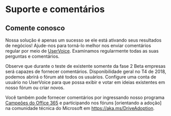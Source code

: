 # <a name="feedback-and-support"></a>Suporte e comentários

## <a name="provide-us-feedback"></a>Comente conosco

Nossa solução é apenas um sucesso se ele está ativando seus resultados de negócios!  Ajude-nos para torná-lo melhor nos enviar comentários regular por meio de [UserVoice](https://microsoftteams.uservoice.com/forums/913429-learning-solutions).  Examinamos regularmente todas as suas perguntas e comentários.

Observe que durante o teste de existente somente da fase 2 Beta empresas será capazes de fornecer comentários.  Disponibilidade geral no T4 de 2018, podemos abrirá o fórum até todos os usuários. Configure uma conta de usuário no UserVoice para que possa exibir e votar em ideias existentes em nosso fórum ou criar novos.  

Você também pode fornecer comentários por ingressando nosso programa [Campeões do Office 365](https://aka.ms/O365Champions) e participando nos fóruns [orientando a adoção] na comunidade técnica do Microsoft em https://aka.ms/DriveAdoption. 

